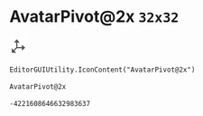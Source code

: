 # AvatarPivot@2x `32x32`
<img src="/img/AvatarPivot@2x.png" width=32 height=32>

``` CSharp
EditorGUIUtility.IconContent("AvatarPivot@2x")
```
```
AvatarPivot@2x
```
```
-4221608646632983637
```
